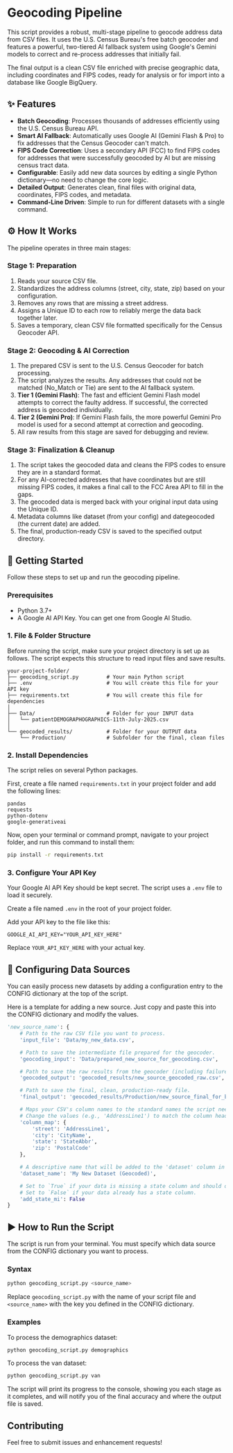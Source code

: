 # Geocoding Pipeline

This script provides a robust, multi-stage pipeline to geocode address data from CSV files. It uses the U.S. Census Bureau's free batch geocoder and features a powerful, two-tiered AI fallback system using Google's Gemini models to correct and re-process addresses that initially fail.

The final output is a clean CSV file enriched with precise geographic data, including coordinates and FIPS codes, ready for analysis or for import into a database like Google BigQuery.

## ✨ Features

- **Batch Geocoding**: Processes thousands of addresses efficiently using the U.S. Census Bureau API.
- **Smart AI Fallback**: Automatically uses Google AI (Gemini Flash & Pro) to fix addresses that the Census Geocoder can't match.
- **FIPS Code Correction**: Uses a secondary API (FCC) to find FIPS codes for addresses that were successfully geocoded by AI but are missing census tract data.
- **Configurable**: Easily add new data sources by editing a single Python dictionary—no need to change the core logic.
- **Detailed Output**: Generates clean, final files with original data, coordinates, FIPS codes, and metadata.
- **Command-Line Driven**: Simple to run for different datasets with a single command.

## ⚙️ How It Works

The pipeline operates in three main stages:

### Stage 1: Preparation

1. Reads your source CSV file.
2. Standardizes the address columns (street, city, state, zip) based on your configuration.
3. Removes any rows that are missing a street address.
4. Assigns a Unique ID to each row to reliably merge the data back together later.
5. Saves a temporary, clean CSV file formatted specifically for the Census Geocoder API.

### Stage 2: Geocoding & AI Correction

1. The prepared CSV is sent to the U.S. Census Geocoder for batch processing.
2. The script analyzes the results. Any addresses that could not be matched (No_Match or Tie) are sent to the AI fallback system.
3. **Tier 1 (Gemini Flash)**: The fast and efficient Gemini Flash model attempts to correct the faulty address. If successful, the corrected address is geocoded individually.
4. **Tier 2 (Gemini Pro)**: If Gemini Flash fails, the more powerful Gemini Pro model is used for a second attempt at correction and geocoding.
5. All raw results from this stage are saved for debugging and review.

### Stage 3: Finalization & Cleanup

1. The script takes the geocoded data and cleans the FIPS codes to ensure they are in a standard format.
2. For any AI-corrected addresses that have coordinates but are still missing FIPS codes, it makes a final call to the FCC Area API to fill in the gaps.
3. The geocoded data is merged back with your original input data using the Unique ID.
4. Metadata columns like dataset (from your config) and dategeocoded (the current date) are added.
5. The final, production-ready CSV is saved to the specified output directory.

## 🚀 Getting Started

Follow these steps to set up and run the geocoding pipeline.

### Prerequisites

- Python 3.7+
- A Google AI API Key. You can get one from Google AI Studio.
### 1. File & Folder Structure

Before running the script, make sure your project directory is set up as follows. The script expects this structure to read input files and save results.

```plaintext
your-project-folder/
├── geocoding_script.py         # Your main Python script
├── .env                        # You will create this file for your API key
├── requirements.txt            # You will create this file for dependencies
│
├── Data/                       # Folder for your INPUT data
│   └── patientDEMOGRAPHOGRAPHICS-11th-July-2025.csv
│
└── geocoded_results/           # Folder for your OUTPUT data
    └── Production/             # Subfolder for the final, clean files
```

### 2. Install Dependencies

The script relies on several Python packages.

First, create a file named `requirements.txt` in your project folder and add the following lines:

```plaintext
pandas
requests
python-dotenv
google-generativeai
```

Now, open your terminal or command prompt, navigate to your project folder, and run this command to install them:

```bash
pip install -r requirements.txt
```

### 3. Configure Your API Key

Your Google AI API Key should be kept secret. The script uses a `.env` file to load it securely.

Create a file named `.env` in the root of your project folder.

Add your API key to the file like this:

```
GOOGLE_AI_API_KEY="YOUR_API_KEY_HERE"
```

Replace `YOUR_API_KEY_HERE` with your actual key.

## 🔧 Configuring Data Sources

You can easily process new datasets by adding a configuration entry to the CONFIG dictionary at the top of the script.

Here is a template for adding a new source. Just copy and paste this into the CONFIG dictionary and modify the values.

```python
'new_source_name': {
    # Path to the raw CSV file you want to process.
    'input_file': 'Data/my_new_data.csv',

    # Path to save the intermediate file prepared for the geocoder.
    'geocoding_input': 'Data/prepared_new_source_for_geocoding.csv',

    # Path to save the raw results from the geocoder (including failures).
    'geocoded_output': 'geocoded_results/new_source_geocoded_raw.csv',

    # Path to save the final, clean, production-ready file.
    'final_output': 'geocoded_results/Production/new_source_final_for_bigquery.csv',

    # Maps your CSV's column names to the standard names the script needs.
    # Change the values (e.g., 'AddressLine1') to match the column headers in your CSV.
    'column_map': {
        'street': 'AddressLine1',
        'city': 'CityName',
        'state': 'StateAbbr',
        'zip': 'PostalCode'
    },

    # A descriptive name that will be added to the 'dataset' column in the final output file.
    'dataset_name': 'My New Dataset (Geocoded)',

    # Set to `True` if your data is missing a state column and should default to 'MI'.
    # Set to `False` if your data already has a state column.
    'add_state_mi': False
}
```

## ▶️ How to Run the Script

The script is run from your terminal. You must specify which data source from the CONFIG dictionary you want to process.

### Syntax
```bash
python geocoding_script.py <source_name>
```

Replace `geocoding_script.py` with the name of your script file and `<source_name>` with the key you defined in the CONFIG dictionary.

### Examples
To process the demographics dataset:
```bash
python geocoding_script.py demographics
```

To process the van dataset:
```bash
python geocoding_script.py van
```

The script will print its progress to the console, showing you each stage as it completes, and will notify you of the final accuracy and where the output file is saved.

## Contributing

Feel free to submit issues and enhancement requests!
